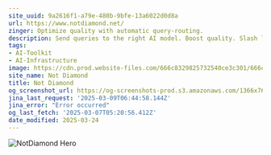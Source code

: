 ```yaml
---
site_uuid: 9a2616f1-a79e-480b-9bfe-13a6022d0d8a
url: https://www.notdiamond.net/
zinger: Optimize quality with automatic query-routing.
description: Send queries to the right AI model. Boost quality. Slash latency and costs. All in a single line of code.
tags:
- AI-Toolkit
- AI-Infrastructure
image: https://cdn.prod.website-files.com/666c8329825732540ce3c301/666c8329825732540ce3c365_webclip.png
site_name: Not Diamond
title: Not Diamond
og_screenshot_url: https://og-screenshots-prod.s3.amazonaws.com/1366x768/80/false/5cebfb5962687c9da9e393580f9d4cad96647fa1ba2038f837ad51a64f78ed35.jpeg
jina_last_request: '2025-03-09T06:44:58.144Z'
jina_error: "Error occurred"
og_last_fetch: '2025-03-07T05:20:56.412Z'
date_modified: 2025-03-24
---
```




![NotDiamond Hero](https://i.imgur.com/8WPnmmG.png)
